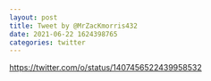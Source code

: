 ```yaml
--- 
layout: post 
title: Tweet by @MrZacKmorris432 
date: 2021-06-22 1624398765 
categories: twitter 
--- 
```

https://twitter.com/o/status/1407456522439958532
